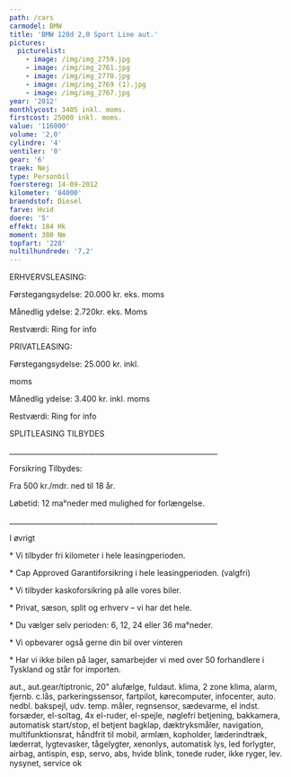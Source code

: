 ```yaml
---
path: /cars
carmodel: BMW
title: 'BMW 120d 2,0 Sport Line aut.'
pictures:
  picturelist:
    - image: /img/img_2759.jpg
    - image: /img/img_2761.jpg
    - image: /img/img_2770.jpg
    - image: /img/img_2769 (1).jpg
    - image: /img/img_2767.jpg
year: '2012'
monthlycost: 3405 inkl. moms.
firstcost: 25000 inkl. moms.
value: '116000'
volume: '2,0'
cylindre: '4'
ventiler: '0'
gear: '6'
traek: Nej
type: Personbil
foerstereg: 14-09-2012
kilometer: '84000'
braendstof: Diesel
farve: Hvid
doere: '5'
effekt: 184 Hk
moment: 380 Nm
topfart: '228'
nultilhundrede: '7,2'
---
```

 ERHVERVSLEASING:



 Førstegangsydelse: 20.000 kr. eks. moms

 Månedlig ydelse: 2.720kr. eks. Moms

 Restværdi: Ring for info

 

PRIVATLEASING:

Førstegangsydelse: 25.000 kr. inkl. 

moms

 Månedlig ydelse: 3.400 kr. inkl. moms

 Restværdi: Ring for info



 SPLITLEASING TILBYDES

 \_\_\_\_\_\_\_\_\_\_\_\_\_\_\_\_\_\_\_\_\_\_\_\_\_\_\_\_\_\_\_\_\_\_\_\_\_\_\_\_\_\_\_\_\_\_\_\_\_\_\_\_\_\_\_\_\_\_

 Forsikring Tilbydes:

 Fra 500 kr./mdr. ned til 18 år.

 Løbetid: 12 ma°neder med mulighed for forlængelse.

\_\_\_\_\_\_\_\_\_\_\_\_\_\_\_\_\_\_\_\_\_\_\_\_\_\_\_\_\_\_\_\_\_\_\_\_\_\_\_\_\_\_\_\_\_\_\_\_\_\_\_\_\_\_\_\_\_\_

I øvrigt

\* Vi tilbyder fri kilometer i hele leasingperioden.

\* Cap Approved Garantiforsikring i hele leasingperioden. (valgfri)

\* Vi tilbyder kaskoforsikring på alle vores biler.

\* Privat, sæson, split og erhverv – vi har det hele.

\* Du vælger selv perioden: 6, 12, 24 eller 36 ma°neder.

\* Vi opbevarer også gerne din bil over vinteren

\* Har vi ikke bilen på lager, samarbejder vi med over 50 forhandlere i Tyskland og står for importen.



aut., aut.gear/tiptronic, 20" alufælge, fuldaut. klima, 2 zone klima, alarm, fjernb. c.lås, parkeringssensor, fartpilot, kørecomputer, infocenter, auto. nedbl. bakspejl, udv. temp. måler, regnsensor, sædevarme, el indst. forsæder, el-soltag, 4x el-ruder, el-spejle, nøglefri betjening, bakkamera, automatisk start/stop, el betjent bagklap, dæktryksmåler, navigation, multifunktionsrat, håndfrit til mobil, armlæn, kopholder, læderindtræk, læderrat, lygtevasker, tågelygter, xenonlys, automatisk lys, led forlygter, airbag, antispin, esp, servo, abs, hvide blink, tonede ruder, ikke ryger, lev. nysynet, service ok
